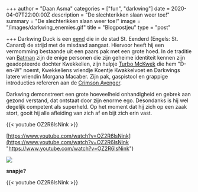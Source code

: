 +++
author = "Daan Asma"
categories = ["fun", "darkwing"]
date = 2020-04-07T22:00:00Z
description = "De slechterikken slaan weer toe!"
summary = "De slechterikken slaan weer toe!"
image = "/images/darkwing_enemies.gif"
title = "Blogpostjeu"
type = "post"

+++
Darkwing Duck is een [eend](https://nl.wikipedia.org/wiki/Eenden "Eenden") die in de stad St. Eenderd (Engels: St. Canard) de strijd met de misdaad aangaat. Hiervoor heeft hij een vermomming bestaande uit een paars pak met een grote hoed. In de traditie van [Batman](https://nl.wikipedia.org/wiki/Batman_(personage) "Batman (personage)") zijn de enige personen die zijn geheime identiteit kennen zijn geadopteerde dochter Kwekkelien, zijn hulpje [Turbo McKwek](https://nl.wikipedia.org/wiki/Turbo_McKwek "Turbo McKwek") die hem "D-en-W" noemt, Kwekkeliens vriendje Koentje Kwakkelvoet en Darkwings latere vriendin Morgana Macaber. Zijn pak, gaspistool en grappige introducties refereren aan de [Crimson Avenger](https://nl.wikipedia.org/w/index.php?title=Crimson_Avenger&action=edit&redlink=1 "Crimson Avenger (de pagina bestaat niet)").

Darkwing demonstreert een grote hoeveelheid onhandigheid en gebrek aan gezond verstand, dat ontstaat door zijn enorme ego. Desondanks is hij wel degelijk competent als superheld. Op het moment dat hij zich op een zaak stort, gooit hij alle afleiding van zich af en bijt zich erin vast.

{{< youtube OZ2R6lsNink >}}

[https://www.youtube.com/watch?v=OZ2R6lsNink](https://www.youtube.com/watch?v=OZ2R6lsNink "https://www.youtube.com/watch?v=OZ2R6lsNink")

![](/images/projects/WaitButWhy.png)

**snapje?**

 {{< youtube OZ2R6lsNink >}}
